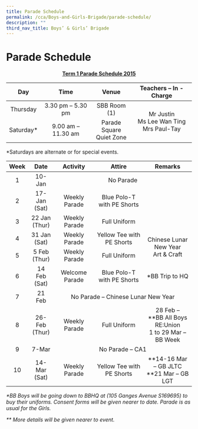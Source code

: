 ```yaml
---
title: Parade Schedule
permalink: /cca/Boys-and-Girls-Brigade/parade-schedule/
description: ""
third_nav_title: Boys’ & Girls’ Brigade
---
```

# Parade Schedule
<p style="text-align: center;"><b><u>Term 1 Parade Schedule 2015</u></b></p>

<table>
<thead>
  <tr>
    <th style="text-align: center;">Day</th>
    <th style="text-align: center;">Time</th>
    <th style="text-align: center;">Venue</th>
    <th style="text-align: center;">Teachers – In - Charge</th>
  </tr>
</thead>
<tbody>
  <tr>
    <td style="text-align: center;">Thursday</td>
    <td style="text-align: center;">3.30 pm – 5.30 pm</td>
    <td style="text-align: center;">SBB Room (1)</td>
    <td rowspan="2" style="text-align: center;">Mr Justin<br>Ms Lee Wan Ting<br>Mrs Paul-Tay</td>
  </tr>
  <tr>
    <td style="text-align: center;">Saturday*</td>
    <td style="text-align: center;">9.00 am – 11.30 am</td>
    <td style="text-align: center;">Parade Square<br>Quiet Zone</td>
  </tr>
</tbody>
</table>

\*Saturdays are alternate or for special events.

<table>
<thead>
  <tr>
    <th style="text-align: center;">Week</th>
    <th style="text-align: center;">Date</th>
    <th style="text-align: center;">Activity</th>
    <th colspan="2" style="text-align: center;">Attire</th>
    <th style="text-align: center;">Remarks</th>
  </tr>
</thead>
<tbody>
  <tr>
    <td style="text-align: center;">1</td>
    <td style="text-align: center;">10-Jan</td>
    <td colspan="4" style="text-align: center;">No Parade</td>
  </tr>
  <tr>
    <td style="text-align: center;">2</td>
    <td style="text-align: center;">17-Jan<br>(Sat)</td>
    <td style="text-align: center;">Weekly Parade</td>
    <td colspan="2" style="text-align: center;">Blue Polo-T with PE Shorts</td>
    <td> </td>
  </tr>
  <tr>
    <td style="text-align: center;">3</td>
    <td style="text-align: center;">22 Jan<br>(Thur)</td>
    <td style="text-align: center;">Weekly Parade</td>
    <td colspan="2" style="text-align: center;">Full Uniform</td>
    <td> </td>
  </tr>
  <tr>
    <td style="text-align: center;">4</td>
    <td style="text-align: center;">31 Jan<br>(Sat)</td>
    <td style="text-align: center;">Weekly Parade</td>
    <td colspan="2" style="text-align: center;">Yellow Tee with PE Shorts</td>
    <td rowspan="2" style="text-align: center;">Chinese Lunar New Year<br>Art &amp; Craft</td>
  </tr>
  <tr>
    <td style="text-align: center;">5</td>
    <td style="text-align: center;">5 Feb<br>(Thur)</td>
    <td style="text-align: center;">Weekly Parade</td>
    <td colspan="2" style="text-align: center;">Full Uniform</td>
  </tr>
  <tr>
    <td style="text-align: center;">6</td>
    <td style="text-align: center;">14 Feb<br>(Sat)</td>
    <td style="text-align: center;">Welcome Parade</td>
    <td colspan="2" style="text-align: center;">Blue Polo-T with PE Shorts</td>
    <td style="text-align: center;">*BB Trip to HQ</td>
  </tr>
  <tr>
    <td style="text-align: center;">7</td>
    <td style="text-align: center;">21 Feb</td>
    <td colspan="4" style="text-align: center;">No Parade – Chinese Lunar New Year</td>
  </tr>
  <tr>
    <td style="text-align: center;">8</td>
    <td style="text-align: center;">26-Feb<br>(Thur)</td>
    <td style="text-align: center;">Weekly Parade</td>
    <td colspan="2" style="text-align: center;">Full Uniform</td>
    <td style="text-align: center;">28 Feb –<br>**BB All Boys RE:Union<br>1 to 29 Mar –<br>BB Week</td>
  </tr>
  <tr>
    <td style="text-align: center;">9</td>
    <td style="text-align: center;">7-Mar</td>
    <td colspan="4" style="text-align: center;">No Parade – CA1</td>
  </tr>
  <tr>
    <td style="text-align: center;">10</td>
    <td style="text-align: center;">14-Mar<br>(Sat)</td>
    <td colspan="2" style="text-align: center;">Weekly Parade</td>
    <td style="text-align: center;">Yellow Tee with PE Shorts</td>
    <td style="text-align: center;">**14-16 Mar<br>– GB JLTC<br>**21 Mar – GB LGT</td>
  </tr>
</tbody>
</table>

_\*BB Boys will be going down to BBHQ at (105 Ganges Avenue S169695) to buy their uniforms. Consent forms will be given nearer to date. Parade is as usual for the Girls._

_\*\* More details will be given nearer to event._
